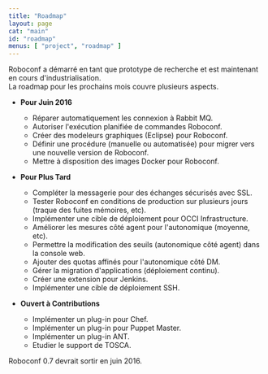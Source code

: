 ```yaml
---
title: "Roadmap"
layout: page
cat: "main"
id: "roadmap"
menus: [ "project", "roadmap" ]
---
```


Roboconf a démarré en tant que prototype de recherche et est maintenant en cours d'industrialisation.  
La roadmap pour les prochains mois couvre plusieurs aspects.


* **Pour Juin 2016**

	* Réparer automatiquement les connexion à Rabbit MQ.
	* Autoriser l'exécution planifiée de commandes Roboconf.
	* Créer des modeleurs graphiques (Eclipse) pour Roboconf.
	* Définir une procédure (manuelle ou automatisée) pour migrer vers une nouvelle version de Roboconf.
	* Mettre à disposition des images Docker pour Roboconf.


* **Pour Plus Tard**

	* Compléter la messagerie pour des échanges sécurisés avec SSL.
	* Tester Roboconf en conditions de production sur plusieurs jours (traque des fuites mémoires, etc).
	* Implémenter une cible de déploiement pour OCCI Infrastructure.
	* Améliorer les mesures côté agent pour l'autonomique (moyenne, etc).
	* Permettre la modification des seuils (autonomique côté agent) dans la console web.
	* Ajouter des quotas affinés pour l'autonomique côté DM.
	* Gérer la migration d'applications (déploiement continu).
	* Créer une extension pour Jenkins.
	* Implémenter une cible de déploiement SSH.


* **Ouvert à Contributions**

	* Implémenter un plug-in pour Chef.
	* Implémenter un plug-in pour Puppet Master.
	* Implémenter un plug-in ANT.
	* Etudier le support de TOSCA.


Roboconf 0.7 devrait sortir en juin 2016.
